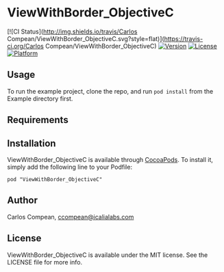 # ViewWithBorder_ObjectiveC

[![CI Status](http://img.shields.io/travis/Carlos Compean/ViewWithBorder_ObjectiveC.svg?style=flat)](https://travis-ci.org/Carlos Compean/ViewWithBorder_ObjectiveC)
[![Version](https://img.shields.io/cocoapods/v/ViewWithBorder_ObjectiveC.svg?style=flat)](http://cocoadocs.org/docsets/ViewWithBorder_ObjectiveC)
[![License](https://img.shields.io/cocoapods/l/ViewWithBorder_ObjectiveC.svg?style=flat)](http://cocoadocs.org/docsets/ViewWithBorder_ObjectiveC)
[![Platform](https://img.shields.io/cocoapods/p/ViewWithBorder_ObjectiveC.svg?style=flat)](http://cocoadocs.org/docsets/ViewWithBorder_ObjectiveC)

## Usage

To run the example project, clone the repo, and run `pod install` from the Example directory first.

## Requirements

## Installation

ViewWithBorder_ObjectiveC is available through [CocoaPods](http://cocoapods.org). To install
it, simply add the following line to your Podfile:

    pod "ViewWithBorder_ObjectiveC"

## Author

Carlos Compean, ccompean@icalialabs.com

## License

ViewWithBorder_ObjectiveC is available under the MIT license. See the LICENSE file for more info.

